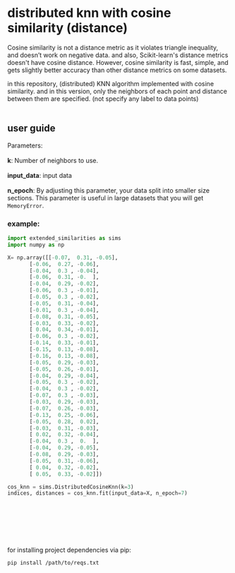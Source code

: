 # distributed knn with cosine similarity (distance)
Cosine similarity is not a distance metric as it violates triangle inequality, and doesn’t work on negative data. and also, Scikit-learn's distance metrics doesn't have cosine distance. However, cosine similarity is fast, simple, and gets slightly better accuracy than other distance metrics on some datasets.

in this repository, (distributed) KNN algorithm implemented with cosine similarity.
and in this version, only the neighbors of each point and distance between them are specified. (not specify any label to data points)
</br></br>
## user guide
Parameters:	</br></br>
**k**:
Number of neighbors to use.</br></br>
**input_data**:
input data</br></br>
**n_epoch**:
By adjusting this parameter, your data split into smaller size sections. This parameter is useful in large datasets that you will get `MemoryError`.


### example:
```python
import extended_similarities as sims
import numpy as np

X= np.array([[-0.07,  0.31, -0.05],
       [-0.06,  0.27, -0.06],
       [-0.04,  0.3 , -0.04],
       [-0.06,  0.31, -0.  ],
       [-0.04,  0.29, -0.02],
       [-0.06,  0.3 , -0.01],
       [-0.05,  0.3 , -0.02],
       [-0.05,  0.31, -0.04],
       [-0.01,  0.3 , -0.04],
       [-0.08,  0.31, -0.05],
       [-0.03,  0.33, -0.02],
       [ 0.04,  0.34, -0.01],
       [-0.06,  0.3 , -0.02],
       [-0.14,  0.33, -0.01],
       [-0.15,  0.13, -0.08],
       [-0.16,  0.13, -0.08],
       [-0.05,  0.29, -0.03],
       [-0.05,  0.26, -0.01],
       [-0.04,  0.29, -0.04],
       [-0.05,  0.3 , -0.02],
       [-0.04,  0.3 , -0.02],
       [-0.07,  0.3 , -0.03],
       [-0.03,  0.29, -0.03],
       [-0.07,  0.26, -0.03],
       [-0.13,  0.25, -0.06],
       [-0.05,  0.28,  0.02],
       [-0.03,  0.31, -0.03],
       [ 0.02,  0.32, -0.04],
       [-0.04,  0.3 ,  0.  ],
       [-0.04,  0.29, -0.05],
       [-0.08,  0.29, -0.03],
       [-0.05,  0.31, -0.06],
       [ 0.04,  0.32, -0.02],
       [ 0.05,  0.33, -0.02]])

cos_knn = sims.DistributedCosineKnn(k=3)
indices, distances = cos_knn.fit(input_data=X, n_epoch=7)
```




</br></br></br></br>

##
for installing project dependencies via pip:
```
pip install /path/to/reqs.txt
```

